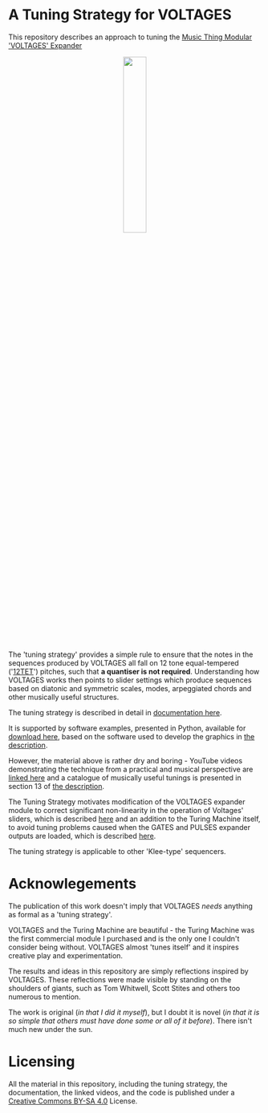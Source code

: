 # A Tuning Strategy for VOLTAGES
This repository describes an approach to tuning the [Music Thing Modular](https://www.musicthing.co.uk/) ['VOLTAGES' Expander](https://www.musicthing.co.uk/Turing-Voltages-Expander/)

<p width=100%, align="center">
<img width=30%, src="https://github.com/m0xpd/TuningStrategyForVoltages/assets/3152962/b01b104b-804a-4c30-a09a-38c9ae1179f7">
</p>



The 'tuning strategy' provides a simple rule to ensure that the notes in the sequences produced by VOLTAGES all fall on 12 tone equal-tempered 
('[12TET](https://en.wikipedia.org/wiki/12_equal_temperament)') pitches, such that **a quantiser is not required**. Understanding how VOLTAGES works then points to slider settings which 
produce sequences based on diatonic and symmetric scales, modes, arpeggiated chords and other musically useful structures.

The tuning strategy is described in detail in [documentation here](https://github.com/m0xpd/TuningStrategyForVoltages/tree/main/Documentation).

It is supported by software examples, presented in Python, available for [download here](https://github.com/m0xpd/TuningStrategyForVoltages/tree/main/Code), 
based on the software used to develop the graphics in [the description](https://github.com/m0xpd/TuningStrategyForVoltages/blob/main/Documentation/A%20Tuning%20Strategy%20for%20Voltages.pdf).

However, the material above is rather dry and boring - YouTube videos demonstrating the technique from 
a practical and musical perspective are [linked here](https://github.com/m0xpd/TuningStrategyForVoltages/tree/main/Videos) and a catalogue of musically useful tunings is 
presented in section 13 of [the description](https://github.com/m0xpd/TuningStrategyForVoltages/blob/main/Documentation/A%20Tuning%20Strategy%20for%20Voltages.pdf).

The Tuning Strategy motivates modification of the VOLTAGES expander module to correct significant 
non-linearity in the operation of Voltages' sliders, which is described [here](https://github.com/m0xpd/TuningStrategyForVoltages/tree/main/SliderNonLinearity) and an addition to the 
Turing Machine itself, to avoid tuning problems caused when the GATES and PULSES expander outputs are loaded, which is described [here](https://github.com/m0xpd/TuringMachineGatesBuffer/tree/main).

The tuning strategy is applicable to other 'Klee-type' sequencers.

# Acknowlegements

The publication of this work doesn't imply that VOLTAGES *needs* anything as formal as a 'tuning strategy'.

VOLTAGES and the Turing Machine are beautiful - the Turing Machine was the first commercial module I purchased and is the only one I couldn't consider being without. VOLTAGES almost 
'tunes itself' and it inspires creative play and experimentation. 

The results and ideas in this repository are simply reflections inspired by VOLTAGES. These reflections were made visible by standing on the shoulders of giants, such as Tom Whitwell, 
Scott Stites and others too numerous to mention.

The work is original (*in that I did it myself*), but I doubt it is novel (*in that it is so simple that others must have done some or all of it before*). There isn't much new under the sun.

# Licensing

All the material in this repository, including the tuning strategy, the documentation, the linked videos, and the code is published under a [Creative Commons BY-SA 4.0](https://github.com/m0xpd/TuningStrategyForVoltages/blob/main/LICENSE.txt) License.
